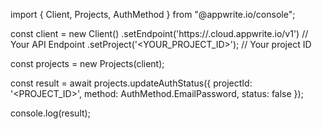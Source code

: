 import { Client, Projects, AuthMethod } from "@appwrite.io/console";

const client = new Client()
    .setEndpoint('https://<REGION>.cloud.appwrite.io/v1') // Your API Endpoint
    .setProject('<YOUR_PROJECT_ID>'); // Your project ID

const projects = new Projects(client);

const result = await projects.updateAuthStatus({
    projectId: '<PROJECT_ID>',
    method: AuthMethod.EmailPassword,
    status: false
});

console.log(result);
